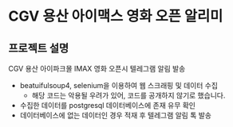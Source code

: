 # CGV 용산 아이맥스 영화 오픈 알리미

## 프로젝트 설명
CGV 용산 아이파크몰 IMAX 영화 오픈시 텔레그램 알림 발송
- beatuifulsoup4, selenium을 이용하여 웹 스크래핑 및 데이터 수집
  - 해당 코드는 악용될 우려가 있어, 코드를 공개하지 않기로 했습니다.
- 수집한 데이터를 postgresql 데이터베이스에 존재 유무 확인
- 데이터베이스에 없는 데이터인 경우 적재 후 텔레그램 알림 톡 발송

##
